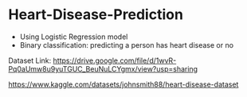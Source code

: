 # Heart-Disease-Prediction

- Using Logistic Regression model
- Binary classification: predicting a person has heart disease or no

Dataset Link: https://drive.google.com/file/d/1wvR-Pq0aUmw8u9yuTGUC_BeuNuLCYgmx/view?usp=sharing

https://www.kaggle.com/datasets/johnsmith88/heart-disease-dataset
